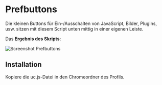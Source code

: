 # Prefbuttons
Die kleinen Buttons für Ein-/Ausschalten von JavaScript, Bilder, Plugins, usw. sitzen mit diesem Script 
unten mittig in einer eigenen Leiste.

Das **Ergebnis des Skripts**:

![Screenshot Prefbuttons](https://github.com/ardiman/userChrome.js/raw/master/prefbuttons/scr_prefbut.png)

## Installation
Kopiere die uc.js-Datei in den Chromeordner des Profils.

